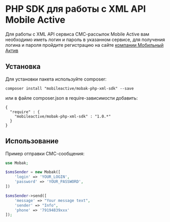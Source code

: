 PHP SDK для работы с XML API Mobile Active
==========================================

Для работы с XML API сервиса СМС-рассылок Mobile Active
вам необходимо иметь логин и пароль в указанном сервисе, 
для получения логина и пароля пройдите регистрацию на сайте [компании Мобильный Актив](http://mobak.ru)

Установка
-----------------

Для установки пакета используйте composer:

`composer install "mobileactive/mobak-php-xml-sdk" --save`

или в файле composer.json в require-зависимости добавить:

```
{
  "require" : {
    "mobileactive/mobak-php-xml-sdk" : "1.0.*"
  }
}
```

Использование
----------------------------

Пример отправки СМС-сообщения:

```php
use Mobak;

$smsSender = new Mobak([
    'login' => 'YOUR_LOGIN',
    'password' => 'YOUR_PASSWORD',
])

$smsSender->send([
    'message' => "Your message text",
    'sender' => "Info",
    'phone' => '79194839xxx'
]);

```











